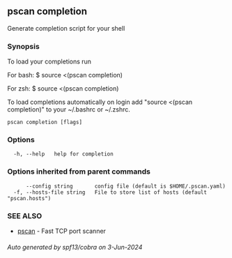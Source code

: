 ## pscan completion

Generate completion script for your shell

### Synopsis

To load your completions run

For bash:
$ source <(pscan completion)

For zsh:
$ source <(pscan completion)

To load completions automatically on login add
"source <(pscan completion)" to your ~/.bashrc or ~/.zshrc.


```
pscan completion [flags]
```

### Options

```
  -h, --help   help for completion
```

### Options inherited from parent commands

```
      --config string       config file (default is $HOME/.pscan.yaml)
  -f, --hosts-file string   File to store list of hosts (default "pscan.hosts")
```

### SEE ALSO

* [pscan](pscan.md)	 - Fast TCP port scanner

###### Auto generated by spf13/cobra on 3-Jun-2024
